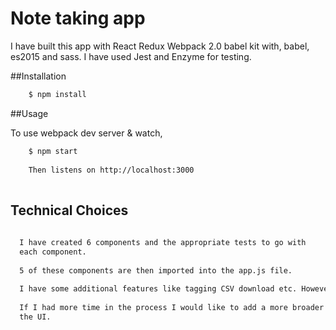 # Note taking app
I have built this app with React Redux Webpack 2.0 babel kit with, babel, es2015 and sass. I have 
used Jest and Enzyme for testing. 

##Installation

```bash
    $ npm install
```

##Usage

To use webpack dev server & watch,

```bash
    $ npm start
    
    Then listens on http://localhost:3000
    
```

## Technical Choices
```bash
 
  I have created 6 components and the appropriate tests to go with
  each component.
  
  5 of these components are then imported into the app.js file.
  
  I have some additional features like tagging CSV download etc. However this is 100% working at present.
  
  If I had more time in the process I would like to add a more broader range of unit tests and spend more time on 
  the UI. 
  
```